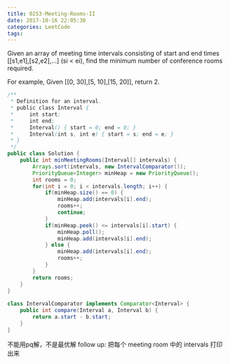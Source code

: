 ```yaml
---
title: 0253-Meeting-Rooms-II
date: 2017-10-16 22:05:30
categories: LeetCode
tags:
---
```


Given an array of meeting time intervals consisting of start and end times [[s1,e1],[s2,e2],...] (si < ei), find the minimum number of conference rooms required.

For example,
Given [[0, 30],[5, 10],[15, 20]],
return 2.

```java
/**
 * Definition for an interval.
 * public class Interval {
 *     int start;
 *     int end;
 *     Interval() { start = 0; end = 0; }
 *     Interval(int s, int e) { start = s; end = e; }
 * }
 */
public class Solution {  
    public int minMeetingRooms(Interval[] intervals) {  
        Arrays.sort(intervals, new IntervalComparator());  
        PriorityQueue<Integer> minHeap = new PriorityQueue();  
        int rooms = 0;  
        for(int i = 0; i < intervals.length; i++) {  
            if(minHeap.size() == 0) {  
                minHeap.add(intervals[i].end);  
                rooms++;  
                continue;  
            }  
            if(minHeap.peek() <= intervals[i].start) {  
                minHeap.poll();  
                minHeap.add(intervals[i].end);  
            } else {  
                minHeap.add(intervals[i].end);  
                rooms++;  
            }  
        }  
        return rooms;  
    }  
}  
  
class IntervalComparator implements Comparator<Interval> {  
    public int compare(Interval a, Interval b) {  
        return a.start - b.start;  
    }  
} 
```

不能用pq解，不是最优解
follow up:
把每个 meeting room 中的 intervals 打印出来
